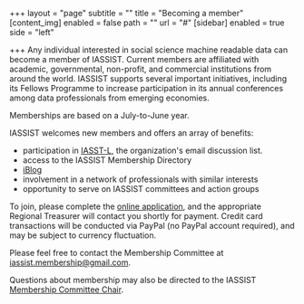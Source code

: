 +++
layout = "page"
subtitle = ""
title = "Becoming a member"
[content_img]
enabled = false
path = ""
url = "#"
[sidebar]
enabled = true
side = "left"

+++
Any individual interested in social science machine readable data can become a member of IASSIST. Current members are affiliated with academic, governmental, non-profit, and commercial institutions from around the world. IASSIST supports several important initiatives, including its Fellows Programme to increase participation in its annual conferences among data professionals from emerging economies.

Memberships are based on a July-to-June year.

IASSIST welcomes new members and offers an array of benefits:

* participation in [IASST-L](https://www.iassistdata.org/about/iasst-l.html), the organization's email discussion list.
* access to the IASSIST Membership Directory
* [iBlog](http://www.iassistdata.org/blog)
* involvement in a network of professionals with similar interests
* opportunity to serve on IASSIST committees and action groups

To join, please complete the [online application](http://www.iassistdata.info/application), and the appropriate Regional Treasurer will contact you shortly for payment. Credit card transactions will be conducted via PayPal (no PayPal account required), and may be subject to currency fluctuation.

Please feel free to contact the Membership Committee at iassist.membership@gmail.com.

Questions about membership may also be directed to the IASSIST [Membership Committee Chair](https://www.iassistdata.org/about/committees.html#membership_committee).